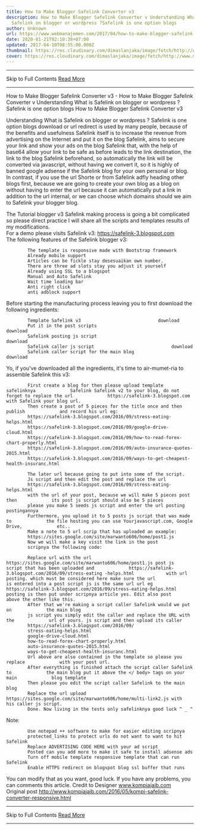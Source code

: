 ```yaml
---
title: How to Make Blogger Safelink Converter v3
description: How to Make Blogger Safelink Converter v Understanding What is
  Safelink on blogger or wordpress ?Safelink is one option blogs
author: Unknown
url: https://www.webmanajemen.com/2017/04/how-to-make-blogger-safelink-converter.html
date: 2020-01-21T02:10:38+07:00
updated: 2017-04-10T08:55:00.000Z
thumbnail: https://res.cloudinary.com/dimaslanjaka/image/fetch/http://www.marwanto606.xyz/wp-content/uploads/2016/02/blogger-safelink.png
cover: https://res.cloudinary.com/dimaslanjaka/image/fetch/http://www.marwanto606.xyz/wp-content/uploads/2016/02/blogger-safelink.png
---
```


<hr/> Skip to Full Contents <a href="https://www.webmanajemen.com/2017/04/how-to-make-blogger-safelink-converter.html" rel="follow" class="button" id="read-more">Read More</a> <hr/> How to Make Blogger Safelink Converter v3 - How to Make Blogger Safelink Converter v Understanding What is Safelink on blogger or wordpress ?Safelink is one option blogs How to Make Blogger Safelink Converter v3 
    

Understanding What is Safelink on blogger or wordpress ?
Safelink is one option blogs download or url redirect is used by many people, because of the benefits and usefulness Safelink itself is to increase the revenue from advertising on the Internet and put it on the blog Safelink, aims to secure your link and show your ads on the blog Safelink that, with the help of base64 allow your link to be safe as before leads to the link destination, the link to the blog Safelink beforehand, so automatically the link will be converted via javascript, without having we convert it, so it is highly of banned google adsense if the Safelink blog for your own personal or blog. 
In contrast, if you use the url Shorte or from Safelink adfly heading other blogs first, because we are going to create your own blog as a blog on without having to enter the url because it can automatically put a link in addition to the url internal, or we can choose which domains should we aim to Safelink your blogger blog. 

The Tutorial blogger v3 Safelink making process is going a bit complicated         so please direct practice I will share all the scripts and templates         results of my modifications.     
For a demo please visits Safelink v3: https://safelink-3.blogspot.com            
The following features of the Safelink blogger v3:     

            The template is responsive made with Bootstrap framework         
            Already mobile support         
            Articles can be fickle stay desesuaikan own number.         
            There are three ad slots stay you adjust it yourself         
            Already using SSL to a blogspot         
            Manual and Auto Safelink         
            Wait time loading bar         
            Anti right click         
            anti adblock support         
Before starting the manufacturing process leaving you to first download         the following ingredients:     

            Template Safelink v3                             download                    
            Put it in the post scripts                             download                    
            Safelink posting js script                             download                    
            Safelink caller js script                             download                    
            Safelink caller script for the main blog                             download                    
Yo, if you've downloaded all the ingredients, it's time to         air-mumet-ria to assemble Safelink this v3:     

            First create a blog for then please upload template safelinknya             Safelink Safelink v2 to your blog, do not forget to replace the url             https://safelink-3.blogspot.com with Safelink your blog url.         
            Then create a post of 5 pieces for the title once and then publish             and record his url eg:             
            https://safelink-3.blogspot.com/2016/09/stress-eating-helps.html             
            https://safelink-3.blogspot.com/2016/09/google-drive-cloud.html             
            https://safelink-3.blogspot.com/2016/09/how-to-read-forex-chart-properly.html             
            https://safelink-3.blogspot.com/2016/09/auto-insurance-quotes-2015.html             
            https://safelink-3.blogspot.com/2016/09/ways-to-get-cheapest-health-insuranc.html         

            The later url because going to put into some of the script.         
            Js script and then edit the post and replace the url             
            https://safelink-3.blogspot.com/2016/09/stress-eating-helps.html
            with the url of your post, because we will make 5 pieces post then             its post js script should also be 5 pieces             
            please you make 5 seeds js script and enter the url posting             postingannya         
            Furthermore, you upload it to 5 posts js script that was made to             the file hosting you can use Yourjavascript.com, Google Drive,             etc..         
            Make a note to 5 url scrip that has uploaded an example:             
            https://sites.google.com/site/marwanto606/home/post1.js         
            Now we will make a key visit the link in the post             
            scripnya the following code:         

            Replace url with the url             https://sites.google.com/site/marwanto606/home/post1.js post js             script that has been uploaded and             https://safelink-3.blogspot.com/2016/09/stress-eating -helps.html            with url posting. which must be considered here make sure the url             is entered into a post script js is the same url url eg             https://safelink-3.blogspot.com/2016/09/stress-eating-helps.html            posting is then put under scripnya article yes. Edit also post             above the other like this.         
            After that we're making a script caller Safelink would we put on             the main blog             
            js script you simply edit the caller and replace the URL with the             url of yours. js script and then upload its caller             
            https://safelink-3.blogspot.com/2016/09/            
            stress-eating-helps.html             
            google-drive-cloud.html             
            how-to-read-forex-chart-properly.html             
            auto-insurance-quotes-2015.html             
            ways-to-get-cheapest-health-insuranc.html         
            Url above are also contained in the template so please you replace             with your post url.         
            After everything is finished attach the script caller Safelink to             the main blog put it above the </ body> tags on your main             blog template         
            Then please you edit the script caller Safelink to the main blog         
            Replace the url upload             https://sites.google.com/site/marwanto606/home/multi-link2.js with             his caller js script.         
            Done. Now living in the tests only safelinknya good luck ^ _ ^         
Note:     

            Use notepad ++ software to make for easier editing scripnya         
            protected_links to protect urls do not want to want to hit Safelink         
            Replace ADVERTISING CODE HERE with your ad script         
            Posted can you add more to make it safe to install adsense ads         
            Turn off mobile template responsive template that can run Safelink         
            Enable HTTPS redirect on blogspot blog ssl buffer that runs
You can modify that as you want, good luck. If you have any problems, you can comments this article.
Credit to Designer                     www.kompiajaib.com            
Original post                     http://www.kompiajaib.com/2016/05/kompi-safelink-converter-responsive.html <hr/> Skip to Full Contents <a href="https://www.webmanajemen.com/2017/04/how-to-make-blogger-safelink-converter.html" rel="follow" class="button" id="read-more">Read More</a> <hr/>
